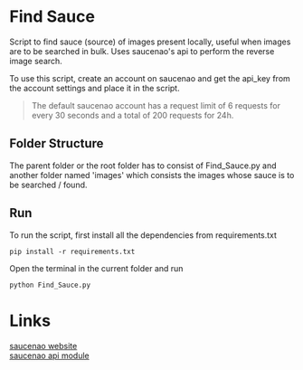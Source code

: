 # Find Sauce

Script to find sauce (source) of images present locally, useful when images are to be searched in bulk.
Uses saucenao's api to perform the reverse image search.

To use this script, create an account on saucenao and get the api_key from the account settings and place it in the script.

> The default saucenao account has a request limit of 6 requests for every 30 seconds and a total of 200 requests for 24h.

## Folder Structure

The parent folder or the root folder has to consist of Find_Sauce.py and another folder named 'images' which consists the images whose sauce is to be searched / found.

## Run

To run the script, first install all the dependencies from requirements.txt
```
pip install -r requirements.txt
```
Open the terminal in the current folder and run
```
python Find_Sauce.py
```

# Links

[saucenao website](https://saucenao.com/)\
[saucenao api module](https://github.com/nomnoms12/saucenao_api)
